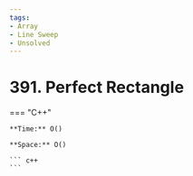 ```yaml
---
tags:
- Array
- Line Sweep
- Unsolved
---
```



# 391. Perfect Rectangle

=== "C++"

    **Time:** O()

    **Space:** O()

    ``` c++
    ```